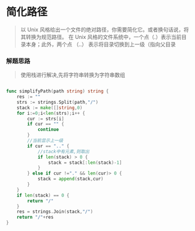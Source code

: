 # 简化路径
> 以 Unix 风格给出一个文件的绝对路径，你需要简化它。或者换句话说，将其转换为规范路径。
>在 Unix 风格的文件系统中，一个点（.）表示当前目录本身；此外，两个点 （..） 表示将目录切换到上一级（指向父目录

### 解题思路
> 使用栈进行解决,先将字符串转换为字符串数组
>

```go

func simplifyPath(path string) string {
	res := ""
	strs := strings.Split(path,"/")
	stack := make([]string,0)
	for i:=0;i<len(strs);i++ {
		cur := strs[i]
		if cur == "" {
			continue
		}
		//当前显示上一级
		if cur == ".." {
			//stack中有元素,则取出
			if len(stack) > 0 {
				stack = stack[:len(stack)-1]
			}
		} else if cur !="." && len(cur)> 0 {
			stack = append(stack,cur)
		}
	}
	if len(stack) == 0 {
		return "/"
	}
	res = strings.Join(stack,"/")
	return "/"+res
}
```
